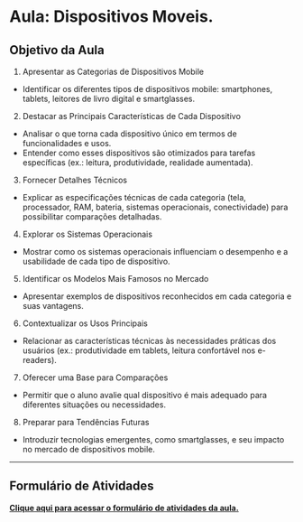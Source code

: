 # Aula: Dispositivos Moveis.

## Objetivo da Aula

1. Apresentar as Categorias de Dispositivos Mobile
- Identificar os diferentes tipos de dispositivos mobile: smartphones, tablets, leitores de livro digital e smartglasses.
2. Destacar as Principais Características de Cada Dispositivo
- Analisar o que torna cada dispositivo único em termos de funcionalidades e usos.
- Entender como esses dispositivos são otimizados para tarefas específicas (ex.: leitura, produtividade, realidade aumentada).
3. Fornecer Detalhes Técnicos
- Explicar as especificações técnicas de cada categoria (tela, processador, RAM, bateria, sistemas operacionais, conectividade) para possibilitar comparações detalhadas.
4. Explorar os Sistemas Operacionais
- Mostrar como os sistemas operacionais influenciam o desempenho e a usabilidade de cada tipo de dispositivo.
5. Identificar os Modelos Mais Famosos no Mercado
- Apresentar exemplos de dispositivos reconhecidos em cada categoria e suas vantagens.
6. Contextualizar os Usos Principais
- Relacionar as características técnicas às necessidades práticas dos usuários (ex.: produtividade em tablets, leitura confortável nos e-readers).
7. Oferecer uma Base para Comparações
- Permitir que o aluno avalie qual dispositivo é mais adequado para diferentes situações ou necessidades.
8. Preparar para Tendências Futuras
- Introduzir tecnologias emergentes, como smartglasses, e seu impacto no mercado de dispositivos mobile.

---

## Formulário de Atividades

[**Clique aqui para acessar o formulário de atividades da aula.**](https://forms.gle/xH55HBLXEwwDBYLu8)  

